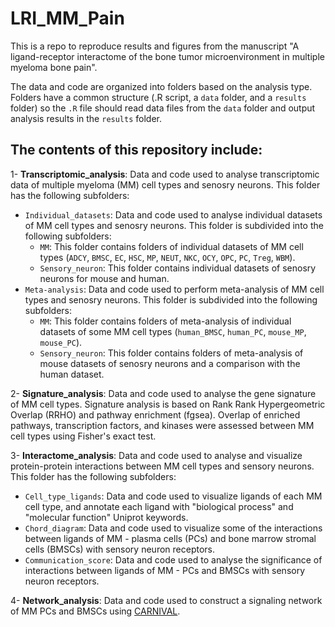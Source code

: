 # LRI_MM_Pain

This is a repo to reproduce results and figures from the manuscript "A ligand-receptor interactome of the bone tumor microenvironment in multiple myeloma bone pain".

The data and code are organized into folders based on the analysis type. Folders have a common structure (.R script, a `data` folder, and a `results`  folder) so the `.R` file should read data files from the `data` folder and output analysis results in the `results` folder.

The contents of this repository include:
---------------------------------------

1- **Transcriptomic_analysis**: Data and code used to analyse transcriptomic data of multiple myeloma (MM) cell types and senosry neurons. This folder has the following subfolders:

 - `Individual_datasets`: Data and code used to analyse individual datasets of MM cell types and senosry neurons. This folder is subdivided into the following subfolders:
     - `MM`: This folder contains folders of individual datasets of MM cell types (`ADCY`, `BMSC`, `EC`, `HSC`, `MP`, `NEUT`, `NKC`, `OCY`, `OPC`, `PC`, `Treg`, `WBM`).
     - `Sensory_neuron`: This folder contains individual datasets of senosry neurons for mouse and human.
 - `Meta-analysis`: Data and code used to perform meta-analysis of MM cell types and senosry neurons. This folder is subdivided into the following subfolders:
     - `MM`: This folder contains folders of meta-analysis of individual datasets of some MM cell types (`human_BMSC`, `human_PC`, `mouse_MP`, `mouse_PC`).
     - `Sensory_neuron`: This folder contains folders of meta-analysis of mouse datasets of senosry neurons and a comparison with the human dataset.
  
2- **Signature_analysis**: Data and code used to analyse the gene signature of MM cell types. Signature analysis is based on Rank Rank Hypergeometric Overlap (RRHO) and pathway enrichment (fgsea). Overlap of enriched pathways, transcription factors, and kinases were assessed between MM cell types using Fisher's exact test. 
 
3- **Interactome_analysis**: Data and code used to analyse and visualize protein-protein interactions between MM cell types and sensory neurons. This folder has the following subfolders:
 - `Cell_type_ligands`: Data and code used to visualize ligands of each MM cell type, and annotate each ligand with "biological process" and "molecular function" Uniprot keywords.
 - `Chord_diagram`: Data and code used to visualize some of the interactions between ligands of MM - plasma cells (PCs) and bone marrow stromal cells (BMSCs) with sensory neuron receptors.
 - `Communication_score`: Data and code used to analyse the significance of interactions between ligands of MM - PCs and BMSCs with sensory neuron receptors.

4- **Network_analysis**:  Data and code used to construct a signaling network of MM PCs and BMSCs using [CARNIVAL](https://saezlab.github.io/CARNIVAL/).

